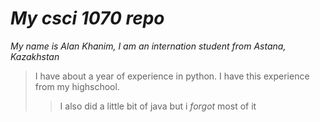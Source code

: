 # ***My csci 1070 repo***

*My name is Alan Khanim, I am an internation student from Astana, Kazakhstan*
>
>I have about a year of experience in python. I have this experience from my highschool.
>>I also did a little bit of java but i *forgot* most of it
